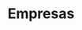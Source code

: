 ---
layout: default
title: Empresas
permalink: /:collection/index.html
pagination:
  enabled: true
  collection: companies
---